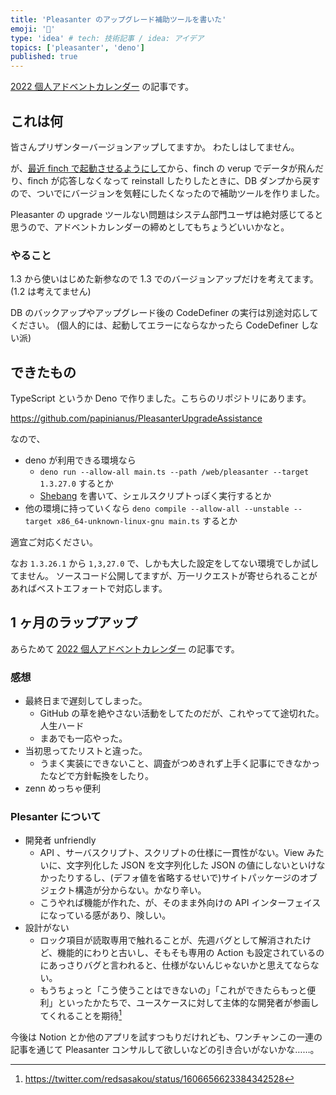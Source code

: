 ```yaml
---
title: 'Pleasanter のアップグレード補助ツールを書いた'
emoji: '🍊'
type: 'idea' # tech: 技術記事 / idea: アイデア
topics: ['pleasanter', 'deno']
published: true
---
```


[2022 個人アドベントカレンダー](https://qiita.com/advent-calendar/2022/papinianus) の記事です。

## これは何

皆さんプリザンターバージョンアップしてますか。
わたしはしてません。

が、[最近 finch で起動させるようにして](0)から、finch の verup でデータが飛んだり、finch が応答しなくなって reinstall したりしたときに、DB ダンプから戻すので、ついでにバージョンを気軽にしたくなったので補助ツールを作りました。

Pleasanter の upgrade ツールない問題はシステム部門ユーザは絶対感じてると思うので、アドベントカレンダーの締めとしてもちょうどいいかなと。

### やること

1.3 から使いはじめた新参なので 1.3 でのバージョンアップだけを考えてます。
(1.2 は考えてません)

DB のバックアップやアップグレード後の CodeDefiner の実行は別途対応してください。
(個人的には、起動してエラーにならなかったら CodeDefiner しない派)

## できたもの

TypeScript というか Deno で作りました。こちらのリポジトリにあります。

https://github.com/papinianus/PleasanterUpgradeAssistance

なので、

- deno が利用できる環境なら
  - `deno run --allow-all main.ts --path /web/pleasanter --target 1.3.27.0` するとか
  - [Shebang](https://deno.land/manual@v1.25.0/examples/shebang) を書いて、シェルスクリプトっぽく実行するとか
- 他の環境に持っていくなら
  `deno compile --allow-all --unstable --target x86_64-unknown-linux-gnu main.ts` するとか

適宜ご対応ください。

なお `1.3.26.1` から `1,3,27.0` で、しかも大した設定をしてない環境でしか試してません。
ソースコード公開してますが、万一リクエストが寄せられることがあればベストエフォートで対応します。

## 1 ヶ月のラップアップ

あらためて [2022 個人アドベントカレンダー](https://qiita.com/advent-calendar/2022/papinianus) の記事です。

### 感想

- 最終日まで遅刻してしまった。
  - GitHub の草を絶やさない活動をしてたのだが、これやってて途切れた。人生ハード
  - まあでも一応やった。
- 当初思ってたリストと違った。
  - うまく実装にできないこと、調査がつめきれず上手く記事にできなかったなどで方針転換をしたり。
- zenn めっちゃ便利

### Plesanter について

- 開発者 unfriendly
  - API 、サーバスクリプト、スクリプトの仕様に一貫性がない。View みたいに、文字列化した JSON を文字列化した JSON の値にしないといけなかったりするし、(デフォ値を省略するせいで)サイトパッケージのオブジェクト構造が分からない。かなり辛い。
  - こうやれば機能が作れた、が、そのまま外向けの API インターフェイスになっている感があり、険しい。
- 設計がない
  - ロック項目が読取専用で触れることが、先週バグとして解消されたけど、機能的にわりと古いし、そもそも専用の Action も設定されているのにあっさりバグと言われると、仕様がないんじゃないかと思えてならない。
  - もうちょっと「こう使うことはできないの」「これができたらもっと便利」といったかたちで、ユースケースに対して主体的な開発者が参画してくれることを期待[^1]

今後は Notion とか他のアプリを試すつもりだけれども、ワンチャンこの一連の記事を通じて Pleasanter コンサルして欲しいなどの引き合いがないかな……。

[^1]: https://twitter.com/redsasakou/status/1606656623384342528
